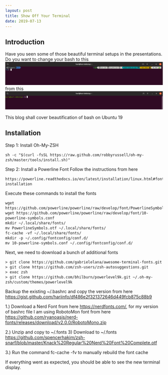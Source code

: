 ```yaml
---
layout: post
title: Show Off Your Terminal
date: 2019-07-13
---
```


## Introduction
Have you seen some of those beautiful terminal setups in the presentations. Do you want to change your bash to this
![New Bash](/assets/bash/new_bash.png)
from this
![Old Bash](/assets/bash/old_bash.png)

This blog shall cover beautification of bash on Ubuntu 19

## Installation
Step 1: Install Oh-My-ZSH 
``` shell
sh -c "$(curl -fsSL https://raw.github.com/robbyrussell/oh-my-zsh/master/tools/install.sh)"
```

Step 2: Install a Powerline Font
Follow the instructions from here

``` shell
https://powerline.readthedocs.io/en/latest/installation/linux.html#fonts-installation
```
Execute these commands to install the fonts
``` shell
wget https://github.com/powerline/powerline/raw/develop/font/PowerlineSymbols.otf
wget https://github.com/powerline/powerline/raw/develop/font/10-powerline-symbols.conf
mkdir ~/.local/share/fonts/
mv PowerlineSymbols.otf ~/.local/share/fonts/
fc-cache -vf ~/.local/share/fonts/
mkdir -p ~/.config/fontconfig/conf.d/
mv 10-powerline-symbols.conf ~/.config/fontconfig/conf.d/
```

Next, we need to download a bunch of additional fonts

``` shell
> git clone https://github.com/gabrielelana/awesome-terminal-fonts.git
> git clone https://github.com/zsh-users/zsh-autosuggestions.git
> exec zsh
> git clone https://github.com/bhilburn/powerlevel9k.git ~/.oh-my-zsh/custom/themes/powerlevel9k
```

Backup the existing ~/.bashrc and copy the version from here
https://gist.github.com/hariinfo/df486e2f321372646d449fcb875c88b9

1.) Download a Nerd Font from here https://nerdfonts.com/, for my version of bashrc file I am using RobotoMon font from here
https://github.com/ryanoasis/nerd-fonts/releases/download/v2.0.0/RobotoMono.zip

2.) Unzip and copy to ~/.fonts
3) Download to ~/.fonts
https://github.com/spencerhakim/zsh-snarf/blob/master/Knack%20Regular%20Nerd%20Font%20Complete.otf

3.) Run the command fc-cache -fv to manually rebuild the font cache

If everything went as expected, you should be able to see the new terminal display. 

